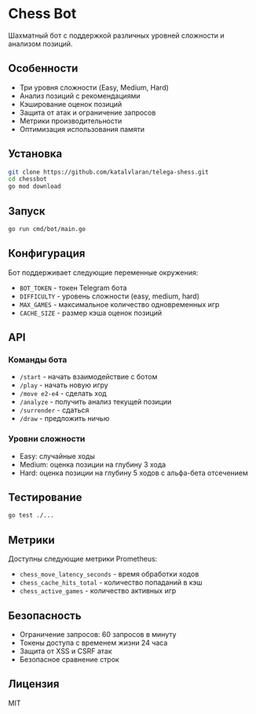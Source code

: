 # Chess Bot

Шахматный бот с поддержкой различных уровней сложности и анализом позиций.

## Особенности

- Три уровня сложности (Easy, Medium, Hard)
- Анализ позиций с рекомендациями
- Кэширование оценок позиций
- Защита от атак и ограничение запросов
- Метрики производительности
- Оптимизация использования памяти

## Установка
```bash
git clone https://github.com/katalvlaran/telega-shess.git
cd chessbot
go mod download
```
## Запуск
```bash
go run cmd/bot/main.go
```

## Конфигурация

Бот поддерживает следующие переменные окружения:

- `BOT_TOKEN` - токен Telegram бота
- `DIFFICULTY` - уровень сложности (easy, medium, hard)
- `MAX_GAMES` - максимальное количество одновременных игр
- `CACHE_SIZE` - размер кэша оценок позиций

## API

### Команды бота

- `/start` - начать взаимодействие с ботом
- `/play` - начать новую игру
- `/move e2-e4` - сделать ход
- `/analyze` - получить анализ текущей позиции
- `/surrender` - сдаться
- `/draw` - предложить ничью

### Уровни сложности

- Easy: случайные ходы
- Medium: оценка позиции на глубину 3 хода
- Hard: оценка позиции на глубину 5 ходов с альфа-бета отсечением

## Тестирование
```bash
go test ./...
```

## Метрики

Доступны следующие метрики Prometheus:

- `chess_move_latency_seconds` - время обработки ходов
- `chess_cache_hits_total` - количество попаданий в кэш
- `chess_active_games` - количество активных игр

## Безопасность

- Ограничение запросов: 60 запросов в минуту
- Токены доступа с временем жизни 24 часа
- Защита от XSS и CSRF атак
- Безопасное сравнение строк

## Лицензия

MIT